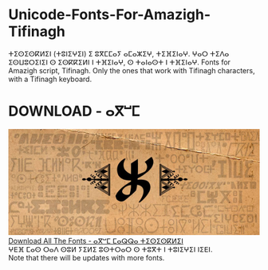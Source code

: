 # Unicode-Fonts-For-Amazigh-Tifinagh
ⵜⵉⵙⵉⵙⴽⵍⵉⵏ (ⵜⵓⵏⵉⵖⵉⵏ) ⵉ ⵓⴳⵎⵎⴰⵢ ⴰⵎⴰⵣⵉⵖ, ⵜⵉⴼⵉⵏⴰⵖ. ⵖⴰⵔ ⵜⵉⴷⴰ ⵉⵙⵡⵓⵔⵉⵏⵉⵏ ⵙ ⵉⵙⴽⴽⵉⵍⵏ ⵏ ⵜⴼⵉⵏⴰⵖ, ⵙ ⵜⴰⵏⴰⵙⵜ ⵏ ⵜⴼⵉⵏⴰⵖ.
Fonts for Amazigh script, Tifinagh. Only the ones that work with Tifinagh characters, with a Tifinagh keyboard.
# DOWNLOAD - ⴰⴳⵯⵎ
![Borawy fonts](Tawalt/tira_banner.jpg)
<br>[Download All The Fonts - ⴰⴳⵯⵎ ⵎⴰⵕⵕⴰ ⵜⵉⵙⵉⵙⴽⵍⵉⵏ](https://github.com/abdelhaqueidali/Unicode-Fonts-For-Amazigh-Tifinagh/archive/refs/heads/main.zip)
<br>ⵖⴹⴼ ⵎⴰⵙ ⵔⴰⴷ ⵙⵓⵍ ⵢⵉⵍⵉ ⵓⵙⵜⵔⴰⵔ ⵙ ⵜⵓⴳⵜ ⵏ ⵜⵓⵏⵉⵖⵉⵏ ⵏⵉⴹⵏ.
<br>Note that there will be updates with more fonts.
